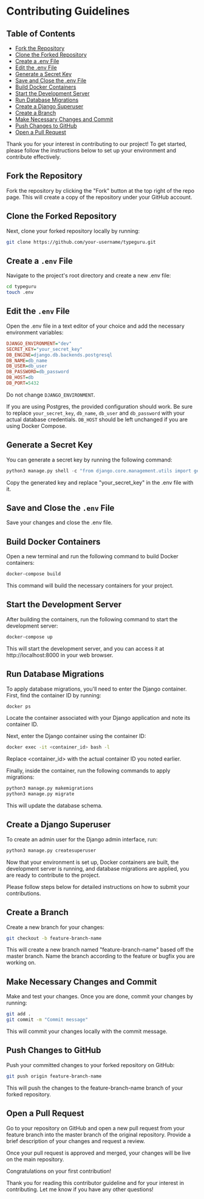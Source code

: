 # Contributing Guidelines

## Table of Contents

- [Fork the Repository](#fork-the-repository)
- [Clone the Forked Repository](#clone-the-forked-repository)
- [Create a .env File](#create-a-env-file)
- [Edit the .env File](#edit-the-env-file)
- [Generate a Secret Key](#generate-a-secret-key)
- [Save and Close the .env File](#save-and-close-the-env-file)
- [Build Docker Containers](#build-docker-containers)
- [Start the Development Server](#start-the-development-server)
- [Run Database Migrations](#run-database-migrations)
- [Create a Django Superuser](#create-a-django-superuser)
- [Create a Branch](#create-a-branch)
- [Make Necessary Changes and Commit](#make-necessary-changes-and-commit)
- [Push Changes to GitHub](#push-changes-to-github)
- [Open a Pull Request](#open-a-pull-request)

Thank you for your interest in contributing to our project! To get started, please follow the instructions below to set up your environment and contribute effectively.

## Fork the Repository

Fork the repository by clicking the "Fork" button at the top right of the repo page. This will create a copy of the repository under your GitHub account.

## Clone the Forked Repository

Next, clone your forked repository locally by running:

```bash
git clone https://github.com/your-username/typeguru.git
```

## Create a `.env` File

Navigate to the project's root directory and create a new .env file:

```bash
cd typeguru
touch .env
```

## Edit the `.env` File

Open the .env file in a text editor of your choice and add the necessary environment variables:

```ini
DJANGO_ENVIRONMENT="dev"
SECRET_KEY="your_secret_key"
DB_ENGINE=django.db.backends.postgresql
DB_NAME=db_name
DB_USER=db_user
DB_PASSWORD=db_password
DB_HOST=db
DB_PORT=5432
```

Do not change `DJANGO_ENVIRONMENT`.

If you are using Postgres, the provided configuration should work. Be sure to replace `your_secret_key`, `db_name`, `db_user` and `db_password` with your actual database credentials. `DB_HOST` should be left unchanged if you are using Docker Compose.

## Generate a Secret Key

You can generate a secret key by running the following command:

```python
python3 manage.py shell -c "from django.core.management.utils import get_random_secret_key; print(get_random_secret_key())"
```

Copy the generated key and replace "your_secret_key" in the .env file with it.

## Save and Close the `.env` File

Save your changes and close the .env file.

## Build Docker Containers

Open a new terminal and run the following command to build Docker containers:

```bash
docker-compose build
```

This command will build the necessary containers for your project.

## Start the Development Server

After building the containers, run the following command to start the development server:

```bash
docker-compose up
```

This will start the development server, and you can access it at http://localhost:8000 in your web browser.

## Run Database Migrations

To apply database migrations, you'll need to enter the Django container. First, find the container ID by running:

```bash
docker ps
```

Locate the container associated with your Django application and note its container ID.

Next, enter the Django container using the container ID:

```bash
docker exec -it <container_id> bash -l
```

Replace <container_id> with the actual container ID you noted earlier.

Finally, inside the container, run the following commands to apply migrations:

```bash
python3 manage.py makemigrations
python3 manage.py migrate
```

This will update the database schema.

## Create a Django Superuser

To create an admin user for the Django admin interface, run:

```bash
python3 manage.py createsuperuser
```

Now that your environment is set up, Docker containers are built, the development server is running, and database migrations are applied, you are ready to contribute to the project.

Please follow steps below for detailed instructions on how to submit your contributions.

## Create a Branch

Create a new branch for your changes:

```bash
git checkout -b feature-branch-name
```

This will create a new branch named "feature-branch-name" based off the master branch. Name the branch according to the feature or bugfix you are working on.

## Make Necessary Changes and Commit

Make and test your changes. Once you are done, commit your changes by running:

```bash
git add .
git commit -m "Commit message"
```

This will commit your changes locally with the commit message.

## Push Changes to GitHub

Push your committed changes to your forked repository on GitHub:

```bash
git push origin feature-branch-name
```

This will push the changes to the feature-branch-name branch of your forked repository.

## Open a Pull Request

Go to your repository on GitHub and open a new pull request from your feature branch into the master branch of the original repository. Provide a brief description of your changes and request a review.

Once your pull request is approved and merged, your changes will be live on the main repository.

Congratulations on your first contribution!

Thank you for reading this contributor guideline and for your interest in contributing. Let me know if you have any other questions!
